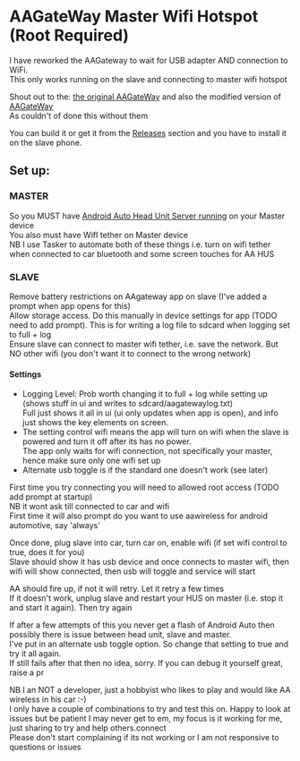 # AAGateWay Master Wifi Hotspot (Root Required)

I have reworked the AAGateway to wait for USB adapter AND connection to WiFi.  
This only works running on the slave and connecting to master wifi hotspot

Shout out to the:
    [the original AAGateWay](https://github.com/borconi/AAGateWay)
    and also the modified version of [AAGateWay](https://github.com/olivluca/AAGateWay)  
As couldn't of done this without them

You can build it or get it from the [Releases](https://github.com/north3221/AAGateWayWiFi/releases) section and you have to install it on the slave phone.

## Set up:
### MASTER
So you MUST have [Android Auto Head Unit Server running](https://developer.android.com/training/cars/testing#:~:text=You%20only%20need%20to%20enable,server%20(see%20figure%201).) on your Master device  
You also must have WifI tether on Master device  
NB I use Tasker to automate both of these things i.e. turn on wifi tether when connected to car bluetooth and some screen touches for AA HUS

### SLAVE
Remove battery restrictions on AAgateway app on slave (I've added a prompt when app opens for this)  
Allow storage access. Do this manually in device settings for app (TODO need to add prompt). This is for writing a log file to sdcard when logging set to full + log   
Ensure slave can connect to master wifi tether, i.e. save the network. But NO other wifi (you don't want it to connect to the wrong network)

#### Settings
* Logging Level: Prob worth changing it to full + log while setting up (shows stuff in ui and writes to sdcard/aagatewaylog.txt)  
  Full just shows it all in ui (ui only updates when app is open), and info just shows the key elements on screen.  
* The setting control wifi means the app will turn on wifi when the slave is powered and turn it off after its has no power.  
  The app only waits for wifi connection, not specifically your master, hence make sure only one wifi set up
* Alternate usb toggle is if the standard one doesn't work (see later)

First time you try connecting you will need to allowed root access (TODO add prompt at startup)  
NB it wont ask till connected to car and wifi   
First time it will also prompt do you want to use aawireless for android automotive, say 'always'   

Once done, plug slave into car, turn car on, enable wifi (if set wifi control to true, does it for you)  
Slave should show it has usb device and once connects to master wifi, then wifi will show connected, then usb will toggle and service will start

AA should fire up, if not it will retry. Let it retry a few times   
If it doesn't work, unplug slave and restart your HUS on master (i.e. stop it and start it again). Then try again

If after a few attempts of this you never get a flash of Android Auto then possibly there is issue between head unit, slave and master.   
I've put in an alternate usb toggle option. So change that setting to true and try it all again.     
If still fails after that then no idea, sorry. If you can debug it yourself great, raise a pr

NB I an NOT a developer, just a hobbyist who likes to play and would like AA wireless in his car :-)  
I only have a couple of combinations to try and test this on. Happy to look at issues but be patient I may never get to em, my focus is it working for me, just sharing to try and help others.connect  
Please don't start complaining if its not working or I am not responsive to questions or issues